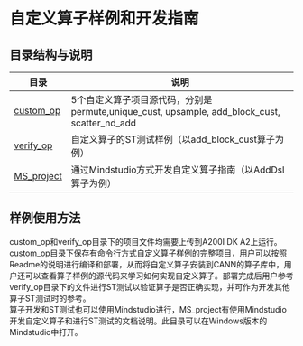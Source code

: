 
# 自定义算子样例和开发指南



## 目录结构与说明
  

| 目录  | 说明  |
|---|---|
| [custom_op](./custom_op/)  | 5个自定义算子项目源代码，分别是permute,unique_cust, upsample,  add_block_cust, scatter_nd_add|
|[verify_op](./verify_op/)   | 自定义算子的ST测试样例（以add_block_cust算子为例）  |
|[MS_project](./MS_project/) | 通过Mindstudio方式开发自定义算子指南（以AddDsl算子为例） |

## 样例使用方法
custom_op和verify_op目录下的项目文件均需要上传到A200I DK A2上运行。custom_op目录下保存有命令行方式自定义算子样例的完整项目，用户可以按照Readme的说明进行编译和部署，从而将自定义算子安装到CANN的算子库中，用户还可以查看算子样例的源代码来学习如何实现自定义算子。部署完成后用户参考verify_op目录下的文件进行ST测试以验证算子是否正确实现，并可作为开发其他算子ST测试时的参考。  
算子开发和ST测试也可以使用Mindstudio进行，MS_project有使用Mindstudio开发自定义算子和进行ST测试的文档说明。此目录可以在Windows版本的Mindstudio中打开。
